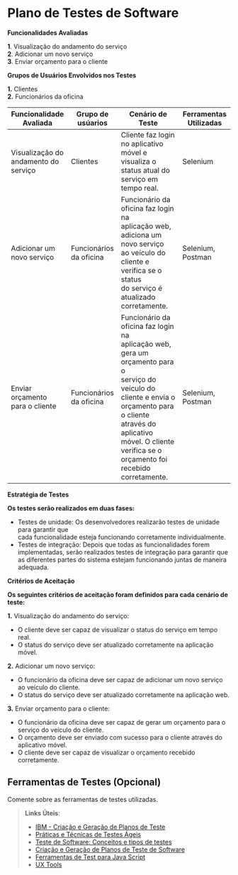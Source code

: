 # Plano de Testes de Software

<!-- <span style="color:red">Pré-requisitos: <a href="2-Especificação do Projeto.md"> Especificação do Projeto</a></span>, <a href="3-Projeto de Interface.md"> Projeto de Interface</a>

Apresente os cenários de testes utilizados na realização dos testes da sua aplicação. Escolha cenários de testes que demonstrem os requisitos sendo satisfeitos.

Enumere quais cenários de testes foram selecionados para teste. Neste tópico o grupo deve detalhar quais funcionalidades avaliadas, o grupo de usuários que foi escolhido para participar do teste e as ferramentas utilizadas.-->


**Funcionalidades Avaliadas**

**1**. Visualização do andamento do serviço<br>
**2**. Adicionar um novo serviço<br>
**3**. Enviar orçamento para o cliente<br>

**Grupos de Usuários Envolvidos nos Testes**

**1.** Clientes<br>
**2.** Funcionários da oficina


| Funcionalidade<br>Avaliada | Grupo de<br>usúarios | Cenário de Teste |Ferramentas Utilizadas|
| ---                     |    ----           |          ---     |               ---          |
|Visualização do<br>andamento do<br>serviço   |Clientes         |Cliente faz login no aplicativo móvel e<br>visualiza o status atual do serviço em<br>tempo real.|Selenium|         
|Adicionar um<br>novo serviço|Funcionários<br>da oficina|Funcionário da oficina faz login na<br>aplicação web, adiciona um novo serviço<br>ao veículo do cliente e verifica se o status<br>do serviço é atualizado corretamente.|Selenium,<br>Postman|
|Enviar orçamento<br>para o cliente|Funcionários<br>da oficina|Funcionário da oficina faz login na<br>aplicação web, gera um orçamento para o<br>serviço do veículo do cliente e envia o<br>orçamento para o cliente através do aplicativo móvel. O cliente verifica se o orçamento foi recebido corretamente.|Selenium,<br>Postman|

**Estratégia de Testes**

**Os testes serão realizados em duas fases:**
 - Testes de unidade: Os desenvolvedores realizarão testes de unidade para garantir que<br>cada funcionalidade esteja funcionando corretamente individualmente.
 - Testes de integração: Depois que todas as funcionalidades forem implementadas, serão realizados testes de integração para garantir que as diferentes partes do sistema estejam funcionando juntas de maneira adequada.
 
 **Critérios de Aceitação**<br>
 
 **Os seguintes critérios de aceitação foram definidos para cada cenário de teste:**<br>
 
 **1.** Visualização do andamento do serviço:

- O cliente deve ser capaz de visualizar o status do serviço em tempo real.
- O status do serviço deve ser atualizado corretamente na aplicação móvel.

**2.** Adicionar um novo serviço:

- O funcionário da oficina deve ser capaz de adicionar um novo serviço ao veículo do cliente.
- O status do serviço deve ser atualizado corretamente na aplicação web.

**3.** Enviar orçamento para o cliente:

- O funcionário da oficina deve ser capaz de gerar um orçamento para o serviço do veículo do cliente.
- O orçamento deve ser enviado com sucesso para o cliente através do aplicativo móvel.
- O cliente deve ser capaz de visualizar o orçamento recebido corretamente.

 
## Ferramentas de Testes (Opcional)

Comente sobre as ferramentas de testes utilizadas.
 
> **Links Úteis**:
> - [IBM - Criação e Geração de Planos de Teste](https://www.ibm.com/developerworks/br/local/rational/criacao_geracao_planos_testes_software/index.html)
> - [Práticas e Técnicas de Testes Ágeis](http://assiste.serpro.gov.br/serproagil/Apresenta/slides.pdf)
> -  [Teste de Software: Conceitos e tipos de testes](https://blog.onedaytesting.com.br/teste-de-software/)
> - [Criação e Geração de Planos de Teste de Software](https://www.ibm.com/developerworks/br/local/rational/criacao_geracao_planos_testes_software/index.html)
> - [Ferramentas de Test para Java Script](https://geekflare.com/javascript-unit-testing/)
> - [UX Tools](https://uxdesign.cc/ux-user-research-and-user-testing-tools-2d339d379dc7)
